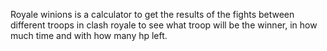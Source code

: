 Royale winions is a calculator to get the results of the fights between different troops in clash royale to see what troop will be the winner, in how much time and with how many hp left.
